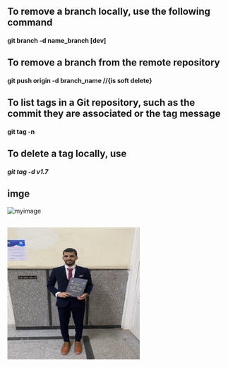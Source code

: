 ## To remove a branch locally, use the following command
#### git branch -d name_branch [dev]

## To remove a branch from the remote repository
#### git push origin -d branch_name //{is soft delete}

## To list tags in a Git repository, such as the commit they are associated or the tag message 
#### git tag -n 

## To delete a tag locally, use
##### git tag -d v1.7 


## imge
![myimage](https://upload.wikimedia.org/wikipedia/commons/c/c2/GitHub_Invertocat_Logo.svg)

## <img src="./myimg.jpg" width="300" height="300" center>
